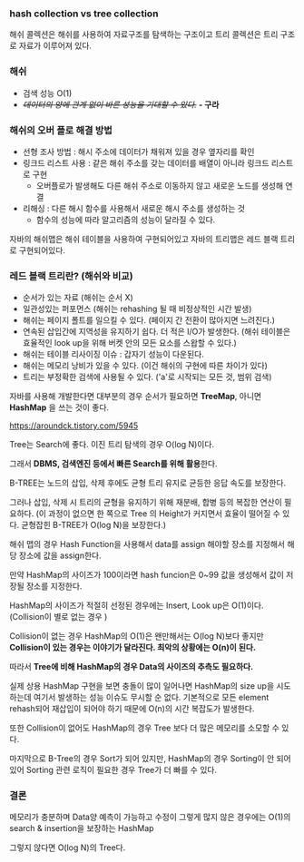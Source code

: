 ### hash collection vs tree collection 

해쉬 콜렉션은 해쉬를 사용하여 자료구조를 탐색하는 구조이고 트리 콜렉션은 트리 구조로 자료가 이루어져 있다. 



### 해쉬 

- 검색 성능 O(1)
- ~~*데이터의 양에  관계 없이 바른 성능을 기대할 수 있다.*~~ **- 구라**



### 해쉬의 오버 플로 해결 방법

- 선형 조사 방법 : 해시 주소에 데이터가 채워져 있을 경우 옆자리를 확인
- 링크드 리스트 사용 : 같은 해쉬 주소를 갖는 데이터를 배열이 아니라 링크드 리스트로 구현
  - 오버플로가 발생해도 다른 해쉬 주소로 이동하지 않고 새로운 노드를 생성해 연결
- 리해싱 : 다른 해시 함수를 사용해서 새로운 해시 주소를 생성하는 것
  - 함수의 성능에 따라 알고리즘의 성능이 달라질 수 있다.



자바의 해쉬맵은 해쉬 테이블을 사용하여 구현되어있고 자바의 트리맵은 레드 블랙 트리로 구현되어있다.







### 레드 블랙 트리란? (해쉬와 비교)

- 순서가 있는 자료 (해쉬는 순서 X)
- 일관성있는 퍼포먼스 (해쉬는 rehashing 될 때 비정상적인 시간 발생)
- 해쉬는 페이지 폴트를 일으킬 수 있다. (페이지 간 전환이 많아지면 느려진다.)
- 연속된 삽입간에 지역성을 유지하기 쉽다. 더 적은 I/O가 발생한다. (해쉬 테이블은 효율적인 look up을 위해 버켓 안의 모든 요소를 스왑할 수 있다.)
- 해쉬는 테이블 리사이징 이슈 : 갑자기 성능이 다운된다.
- 해쉬는 메모리 낭비가 있을 수 있다. (이건 해쉬의 구현에 따른 차이가 있다)
- 트리는 부정확한 검색에 사용될 수 있다. ('a'로 시작되는 모든 것, 범위 검색)



자바를 사용해 개발한다면 대부분의 경우 순서가 필요하면 **TreeMap**, 아니면 **HashMap** 을 쓰는 것이 좋다.



https://aroundck.tistory.com/5945



Tree는 Search에 좋다. 이진 트리 탐색의 경우 O(log N)이다.

그래서 **DBMS, 검색엔진 등에서 빠른 Search를 위해 활용**한다.



B-TREE는 노드의 삽입, 삭제 후에도 균형 트리 유지로 균등한 응답 속도를 보장한다.

그러나 삽입, 삭제 시 트리의 균형을 유지하기 위해 재분배, 합병 등의 복잡한 연산이 필요하다. (이 과정이 없으면 한 쪽으로 Tree 의 Height가 커지면서 효율이 떨어질 수 있다. 균형잡힌 B-TREE가 O(log N)을 보장한다.)



해쉬 맵의 경우 Hash Function을 사용해서 data를 assign 해야할 장소를 지정해서 해당 장소에 값을 assign한다.

만약 HashMap의 사이즈가 100이라면 hash funcion은 0~99 값을 생성해서 값이 저장될 장소를 지정한다.

HashMap의 사이즈가 적절히 선정된 경우에는 Insert, Look up은 O(1)이다. (Collision이 별로 없는 경우 )



Collision이 없는 경우 HashMap의 O(1)은 왠만해서는 O(log N)보다 좋지만 **Collision이 있는 경우는 이야기가 달라진다. 최악의 상황에는 O(n)이 된다.**

따라서 **Tree에 비해 HashMap의 경우 Data의 사이즈의 추측도 필요하다.**



실제 상용 HashMap 구현을 보면 충돌이 많이 일어나면 HashMap의 size up을 시도하는데 여기서 발생하는 성능 이슈도 무시할 순 없다. 기본적으로 모든 element rehash되어 재삽입이 되어야 하기 때문에 O(n)의 시간 복잡도가 발생한다.



또한 Collision이 없어도 HashMap의 경우 Tree 보다 더 많은 메모리를 소모할 수 있다.



마지막으로 B-Tree의 경우 Sort가 되어 있지만, HashMap의 경우 Sorting이 안 되어 있어 Sorting 관련 로직이 필요한 경우 Tree가 더 빠를 수 있다.



### 결론 

메모리가 충분하며 Data양 예측이 가능하고 수정이 그렇게 많지 않은 경우에는 O(1)의 search & insertion을 보장하는 HashMap

그렇지 않다면 O(log N)의 Tree다.

